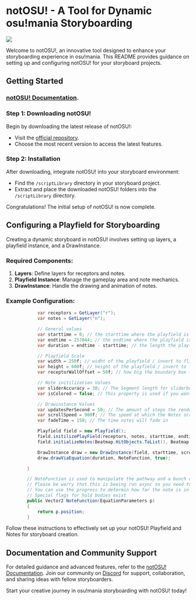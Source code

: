 # notOSU! - A Tool for Dynamic osu!mania Storyboarding
![](https://repository-images.githubusercontent.com/669634772/939caa35-269b-44bb-92e0-4b0aa3d3ba1d)

Welcome to notOSU!, an innovative tool designed to enhance your storyboarding experience in osu!mania. This README provides guidance on setting up and configuring notOSU! for your storyboard projects.

## Getting Started

### [notOSU! Documentation](https://notosu.sh). 

### Step 1: Downloading notOSU!

Begin by downloading the latest release of notOSU!:

- Visit the [official repository](https://github.com/Tunnelbliick/notosu/releases/latest).
- Choose the most recent version to access the latest features.

### Step 2: Installation

After downloading, integrate notOSU! into your storyboard environment:

- Find the `/scriptLibrary` directory in your storyboard project.
- Extract and place the downloaded notOSU! folders into the `/scriptLibrary` directory.

Congratulations! The initial setup of notOSU! is now complete.

## Configuring a Playfield for Storyboarding

Creating a dynamic storyboard in notOSU! involves setting up layers, a playfield instance, and a DrawInstance.

### Required Components:

1. **Layers**: Define layers for receptors and notes.
2. **Playfield Instance**: Manage the gameplay area and note mechanics.
3. **DrawInstance**: Handle the drawing and animation of notes.

### Example Configuration:

```csharp
            var receptors = GetLayer("r");
            var notes = GetLayer("n");

            // General values
            var starttime = 0; // the starttime where the playfield is initialized
            var endtime = 257044; // the endtime where the playfield is nolonger beeing rendered
            var duration = endtime - starttime; // the length the playfield is kept alive

            // Playfield Scale
            var width = 250f; // widht of the playfield / invert to flip
            var height = 600f; // height of the playfield / invert to flip -600 = downscroll | 600 = upscropll
            var receptorWallOffset = 50f; // how big the boundary box for the receptor is 50 means it will be pushed away 50 units from the wall

            // Note initilization Values
            var sliderAccuracy = 30; // The Segment length for sliderbodies since they are rendered in slices 30 is default
            var isColored = false; // This property is used if you want to color the notes by urself for effects. It does not swap if the snap coloring is used.

            // Drawinstance Values
            var updatesPerSecond = 50; // The amount of steps the rendring engine does to render out note and receptor positions
            var scrollSpeed = 900f; // The speed at which the Notes scroll
            var fadeTime = 150; // The time notes will fade in

            Playfield field = new Playfield();
            field.initilizePlayField(receptors, notes, starttime, endtime, width, height, receptorWallOffset, Beatmap.OverallDifficulty);
            field.initializeNotes(Beatmap.HitObjects.ToList(), Beatmap.GetTimingPointAt(starttime).Bpm, Beatmap.GetTimingPointAt(starttime).Offset, isColored, sliderAccuracy);

            DrawInstance draw = new DrawInstance(field, starttime, scrollSpeed, updatesPerSecond, OsbEasing.None, true, fadeTime, fadeTime);
            draw.drawViaEquation(duration, NoteFunction, true);

        }

        // NoteFunction is used to manipulate the pathway and a bunch of other things the note should do on their way to the receptor
        // Please be warry that this is beeing run async so you need to keep thread safety in mind when working on complex Functions.
        // You can use the progress to determin how far the note is in its cycle 0 = just start | 1 = ontop of receptor / finished
        // Special flags for hold bodies exist
        public Vector2 NoteFunction(EquationParameters p)
        {
            return p.position;
        }
```

Follow these instructions to effectively set up your notOSU! Playfield and Notes for storyboard creation.

## Documentation and Community Support

For detailed guidance and advanced features, refer to the [notOSU! Documentation](https://notosu.sh). Join our community on [Discord](https://discord.notosu.sh) for support, collaboration, and sharing ideas with fellow storyboarders.

Start your creative journey in osu!mania storyboarding with notOSU! today!

